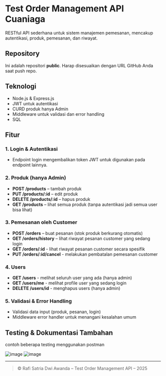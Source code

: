 ﻿# Test Order Management API Cuaniaga

RESTful API sederhana untuk sistem manajemen pemesanan, mencakup autentikasi, produk, pemesanan, dan riwayat.

## Repository
Ini adalah repositori **public**. Harap disesuaikan dengan URL GitHub Anda saat push repo.

## Teknologi
- Node.js & Express.js
- JWT untuk autentikasi
- CURD produk hanya Admin
- Middleware untuk validasi dan error handling
- SQL

## Fitur

### 1. Login & Autentikasi
- Endpoint login mengembalikan token JWT untuk digunakan pada endpoint lainnya.

### 2. Produk (hanya Admin)
- **POST /products** – tambah produk
- **PUT /products/:id** – edit produk
- **DELETE /products/:id** – hapus produk
- **GET /products** – lihat semua produk (tanpa autentikasi jadi semua user bisa lihat)
  
### 3. Pemesanan oleh Customer
- **POST /orders** – buat pesanan (stok produk berkurang otomatis)
- **GET /orders/history** – lihat riwayat pesanan customer yang sedang login
- **GET /orders/:id** - lihat riwayat pesanan customer secara spesifik
- **PUT /orders/:id/cancel** - melakukan pembatalan pemesanan customer

### 4. Users
- **GET /users** - melihat seluruh user yang ada (hanya admin)
- **GET /users/me** - melihat profile user yang sedang login
- **DELETE /users/id** - menghapus users (hanya admin)

### 5. Validasi & Error Handling
- Validasi data input (produk, pesanan, login)
- Middleware error handler untuk menangani kesalahan umum

## Testing & Dokumentasi Tambahan
contoh beberapa testing menggunakan postman

![image](https://github.com/user-attachments/assets/23632724-0e9c-42fc-9582-6f6b542a38ae)
![image](https://github.com/user-attachments/assets/a5f9753b-873a-4128-8c00-313ceb966f96)


---

> © Rafi Satria Dwi Awanda – Test Order Management API – 2025
